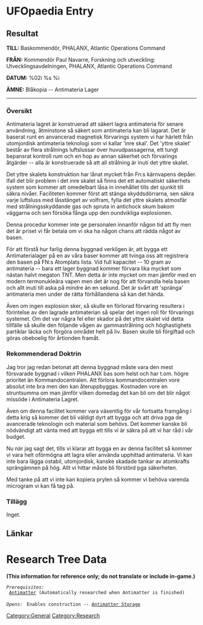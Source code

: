 # UFOpaedia Entry

## Resultat

**TILL:** Baskommendör, PHALANX, Atlantic Operations Command

**FRÅN:** Kommendör Paul Navarre, Forskning och utveckling:
Utvecklingsavdelningen, PHALANX, Atlantic Operations Command

**DATUM:** %02i %s %i

**ÄMNE:** Blåkopia -- Antimateria Lager

------------------------------------------------------------------------

### Översikt

Antimateria lagret är konstruerad att säkert lagra antimateria för
senare användning, åtminstone så säkert som antimateria kan bli lagarat.
Det är baserat runt en anvancerad magnetisk förvarings system vi har
härlett från utomjordisk antimateria teknologi som vi kallar 'inre
skal'. Det 'yttre skalet' består av flera strålnings luftslussar över
huvudpassagerna, ett tungt bepansrat kontroll rum och en hop av annan
säkerhet och förvarings åtgärder -- alla är konstruerade så att all
strålning är inuti det yttre skalet.

Det yttre skalets konstruktion har lånat mycket från Fn:s kärnvapens
depåer. Ifall det blir problem i det inre skalet så finns det ett
automatiskt säkerhets system som kommer att omedelbart låsa in
innehållet tills det sjunkit till säkra nivåer. Faciliteten kommer först
att stänga skyddsdörrarna, sen säkra varje luftsluss med låsstänget av
volfram, fylla det yttre skalets atmosfär med strålningsskyddande gas
och spruta in antichock skum bakom väggarna och sen försöka fånga upp
den oundvikliga explosionen.

Denna procedur kommer inte ge personalen innanför någon tid att fly men
det är priset vi får betala om vi ska ha någon chans att rädda något av
basen.

För att förstå hur farlig denna byggnad verkligen är, att bygga ett
Antimaterialager på en av våra baser kommer att tvinga oss att
registrera den basen på FN:s Atomplats lista. Vid full kapacitet -- 10
gram av antimateria -- bara ett lager byggnad kommer förvara lika mycket
som nästan halvt megaton TNT. Men detta är inte mycket om man jämför med
en modern termonukleära vapen men det är nog för att förvandla hela
basen och allt inuti till aska på mindre än en sekund. Det är svårt att
'spränga' antimateria men under de rätta förhållandena så kan det hända.

Även om ingen explosion sker, så skulle en förlorad förvaring resultera
i förintelse av den lagrade antimaterian så spelar det ingen roll för
förvarings systemet. Om det var några fel eller skador på det yttre
skalet vid detta tillfälle så skulle den följande vågen av
gammastrålning och höghastighets partiklar läcka och förgöra området
helt på liv. Basen skulle bli förgiftad och göras obeboelig för
årtionden framåt.

### Rekommenderad Doktrin

Jag tror jag redan betonat att denna byggnad måste vara den mest
försvarade byggnad i vilken PHALANX bas som helst och har t.om. högre
prioritet än Kommandocentralen. Att förlora kommandocentralen vore
absolut inte bra men den kan återuppbyggas. Kostnaden vore en
struntsumma om man jämför vilken domedag det kan bli om det blir något
missöde i Antimateria Lagret.

Även om denna facilitet kommer vara väsentlig för vår fortsatta framgång
i detta krig så kommer det bli väldigt dyrt att bygga och att driva pga
de avancerade teknologin och material som behövs. Det kommer kanske bli
nödvändigt att vänta med att bygga ett tills vi är säkra på att vi har
råd i vår budget.

Nu när jag sagt det, tills vi klarar att bygga en av denna facilitet så
kommer vi vara helt oförmögna att lagra eller använda upphittad
antimateria. Vi kan inte bara lägga ostabil, utomjordisk, kanske skadade
tankar av atomkrafts sprängämnen på hög. Allt vi hittar måste bli
förstörd pga säkerheten.

Med tanke på att vi inte kan kopiera prylen så kommer vi behöva varenda
microgram vi kan få tag på.

### Tillägg

Inget.

## Länkar

# Research Tree Data

**(This information for reference only; do not translate or include
in-game.)**

*`Prerequisites:`*
` `[`Antimatter`](Research/Antimatter "wikilink")` (Automatically researched when Antimatter is finished)`

*`Opens:`*
` Enables construction -- `[`Antimatter Storage`](Base_Facilities/Antimatter_Storage "wikilink")

[Category:General](Category:General "wikilink")
[Category:Research](Category:Research "wikilink")